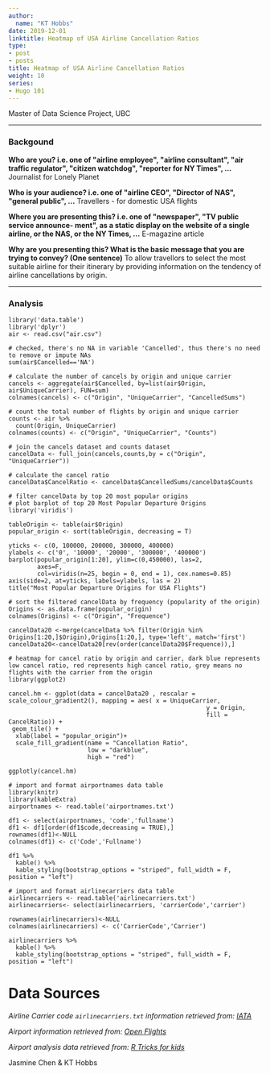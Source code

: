 ```yaml
---
author:
  name: "KT Hobbs"
date: 2019-12-01
linktitle: Heatmap of USA Airline Cancellation Ratios
type:
- post
- posts
title: Heatmap of USA Airline Cancellation Ratios
weight: 10
series:
- Hugo 101
---
```


Master of Data Science Project, UBC

--- 

### Backgound
**Who are you? i.e. one of "airline employee", "airline consultant", "air traffic regulator", "citizen watchdog", "reporter for NY Times", ...**
Journalist for Lonely Planet

**Who is your audience? i.e. one of "airline CEO", "Director of NAS", "general public", ...**
Travellers - for domestic USA flights

**Where you are presenting this? i.e. one of "newspaper", "TV public service announce- ment", as a static display on the website of a single airline, or the NAS, or the NY Times, ...**
E-magazine article

**Why are you presenting this? What is the basic message that you are trying to convey? (One sentence)**
To allow travellors to select the most suitable airline for their itinerary by providing information on the tendency of airline cancellations by origin.

---

### Analysis
```{r,echo = T, results='hide'}
library('data.table')
library('dplyr')
air <- read.csv("air.csv")

# checked, there's no NA in variable 'Cancelled', thus there's no need to remove or impute NAs
sum(air$Cancelled=='NA')
```


```{r,echo = T, results = 'hide'}
# calculate the number of cancels by origin and unique carrier 
cancels <- aggregate(air$Cancelled, by=list(air$Origin, air$UniqueCarrier), FUN=sum)
colnames(cancels) <- c("Origin", "UniqueCarrier", "CancelledSums")

# count the total number of flights by origin and unique carrier
counts <- air %>% 
  count(Origin, UniqueCarrier)
colnames(counts) <- c("Origin", "UniqueCarrier", "Counts")

# join the cancels dataset and counts dataset
cancelData <- full_join(cancels,counts,by = c("Origin", "UniqueCarrier"))

# calculate the cancel ratio 
cancelData$CancelRatio <- cancelData$CancelledSums/cancelData$Counts
```


```{r,echo = F}
# filter cancelData by top 20 most popular origins 
# plot barplot of top 20 Most Popular Departure Origins
library('viridis')
```

```{r, eval=T}
tableOrigin <- table(air$Origin)
popular_origin <- sort(tableOrigin, decreasing = T)
```
```{r, eval = F}
yticks <- c(0, 100000, 200000, 300000, 400000)
ylabels <- c('0', '10000', '20000', '300000', '400000')
barplot(popular_origin[1:20], ylim=c(0,450000), las=2, 
        axes=F,
        col=viridis(n=25, begin = 0, end = 1), cex.names=0.85)
axis(side=2, at=yticks, labels=ylabels, las = 2)
title("Most Popular Departure Origins for USA Flights")
```

```{r,echo = T, results = 'hide'}
# sort the filtered cancelData by frequency (popularity of the origin)
Origins <- as.data.frame(popular_origin)
colnames(Origins) <- c("Origin", "Frequence")

cancelData20 <-merge(cancelData %>% filter(Origin %in% Origins[1:20,]$Origin),Origins[1:20,], type='left', match='first')
cancelData20<-cancelData20[rev(order(cancelData20$Frequence)),]

```


```{r,echo = T}
# heatmap for cancel ratio by origin and carrier, dark blue represents low cancel ratio, red represents high cancel ratio, grey means no flights with the carrier from the origin
library(ggplot2)

cancel.hm <- ggplot(data = cancelData20 , rescalar = scale_colour_gradient2(), mapping = aes( x = UniqueCarrier,
                                                       y = Origin,
                                                       fill = CancelRatio)) +
 geom_tile() +
  xlab(label = "popular_origin")+
  scale_fill_gradient(name = "Cancellation Ratio",
                      low = "darkblue",
                      high = "red")

ggplotly(cancel.hm)
```


```{r,echo = T, results = 'hide'}
# import and format airportnames data table 
library(knitr)
library(kableExtra)
airportnames <- read.table('airportnames.txt')

df1 <- select(airportnames, 'code','fullname')
df1 <- df1[order(df1$code,decreasing = TRUE),]
rownames(df1)<-NULL
colnames(df1) <- c('Code','Fullname')

df1 %>%
  kable() %>%
  kable_styling(bootstrap_options = "striped", full_width = F, position = "left")
```


```{r,echo = T, results = 'hide'}
# import and format airlinecarriers data table 
airlinecarriers <- read.table('airlinecarriers.txt')
airlinecarriers<- select(airlinecarriers, 'carrierCode','carrier')

rownames(airlinecarriers)<-NULL
colnames(airlinecarriers) <- c('CarrierCode','Carrier')

airlinecarriers %>%
  kable() %>%
  kable_styling(bootstrap_options = "striped", full_width = F, position = "left")

```



# Data Sources
*Airline Carrier code `airlinecarriers.txt` information retrieved from: [IATA](https://www.iata.org/publications/pages/code-search.aspx)*

*Airport information retrieved from: [Open Flights](https://openflights.org/data.html)*

*Airport analysis data retrieved from: [ R Tricks for kids](http://rtricks4kids.ok.ubc.ca/wjbraun/DS550/air.csv.)*



Jasmine Chen & KT Hobbs

